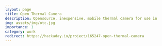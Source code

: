 ```yaml
---
layout: page
title: Open Thermal Camera
description: Opensource, inexpensive, mobile thermal camera for use in electronics, home inspection, non-contact thermometer, heat distribution and more.
img: assets/img/otc.jpg
importance: 1
category: work
redirect: https://hackaday.io/project/165247-open-thermal-camera
---
```

